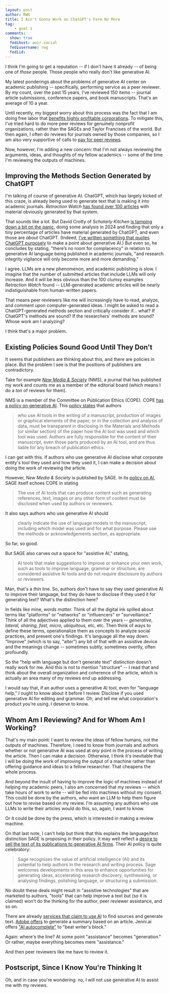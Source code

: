 ```yaml
---
layout: post
author: RWG
title: I Ain't Gonna Work on ChatGPT's Farm No More
tag:
    - goal 1
comments: 
  show: true
  fedihost: aoir.social
  fediusername: rwg
  fediid:
---
```


I think I'm going to get a reputation -- if I don't have it already -- of being one of _those_ people. Those people who really don't like generative AI.

<!-- more -->

My latest ponderings about the problems of generative AI center on academic publishing -- specifically, performing service as a peer reviewer. By my count, over the past 15 years, I've reviewed 150 items -- journal article submissions, conference papers, and book manuscripts. That's an average of 10 a year.

Until recently, my biggest worry about this process was the fact that I am doing free labor that [benefits highly profitable corporations](https://tidsskriftet.no/en/2020/08/kronikk/money-behind-academic-publishing). To mitigate this, I've tried hard to do more peer reviews for genuinely nonprofit organizations, rather than the SAGEs and Taylor Francises of the world. But then again, I often do reviews for journals owned by those companies, so I am also very supportive of calls to [pay for peer reviews](https://www.thelancet.com/journals/lancet/article/PIIS0140-6736\(21\)02804-X/fulltext).

Now, however, I'm adding a new concern: that I'm not always reviewing the arguments, ideas, and thoughts of my fellow academics -- some of the time I'm reviewing the outputs of machines.

## Improving the Methods Section Generated by ChatGPT
I'm talking of course of generative AI. ChatGPT, which has largely kicked of this craze, is already being used to generate text that is making it into academic journals. _Retraction Watch_ [has found over 100 articles](https://retractionwatch.com/papers-and-peer-reviews-with-evidence-of-chatgpt-writing/) with material obviously generated by that system. 

That sounds like a lot. But David Crotty of _Scholarly Kitchen_ [is tamping down a bit on the panic](https://scholarlykitchen.sspnet.org/2024/03/20/the-latest-crisis-is-the-research-literature-overrun-with-chatgpt-and-llm-generated-articles/), doing some analysis in 2024 and finding that only a tiny percentage of articles have material generated by ChatGPT, and even those are _about_ ChatGPT. (Indeed, [I've written something that quotes ChatGPT purposely](https://www.degruyterbrill.com/document/doi/10.1515/9783110792270-007/html) to make a point about generative AI.) But even so, he concludes by stating, "there’s no room for complacency" in relation to generative AI language being published in academic journals, "and research integrity vigilance will only become more and more demanding."

I agree. LLMs are a new phenomenon, and academic publishing is slow. I imagine that the number of submitted articles that include LLMs will only increase. And it will be less obvious than the 100 clumsy examples _Retraction Watch_ found -- LLM-generated academic articles will be nearly indistiguishable from human-written papers. 

That means peer reviewers like me will increasingly have to read, analyze, and comment upon computer-generated ideas. I might be asked to read a ChatGPT-generated methods section and critically consider if... what? If ChatGPT's methods are sound? If the researchers' methods are sound? Whose work am I analyzing?

I think that's a major problem.

## Existing Policies Sound Good Until They Don't
It seems that publishers are thinking about this, and there are policies in place. But the problem I see is that the positions of publishers are contradictory. 

Take for example [_New Media & Society_](https://journals.sagepub.com/home/nms) (NMS), a journal that has published my work and counts me as a member of the editorial board (which means I do a _ton_ of reviews for them). 

NMS is a member of the Committee on Publication Ethics (COPE). COPE [has a policy on generative AI](https://publicationethics.org/guidance/cope-position/authorship-and-ai-tools). This [policy states](https://publicationethics.org/guidance/cope-position/authorship-and-ai-tools) that authors
> who use AI tools in the writing of a manuscript, production of images or graphical elements of the paper, or in the collection and analysis of data, must be transparent in disclosing in the Materials and Methods (or similar section) of the paper how the AI tool was used and which tool was used. Authors are fully responsible for the content of their manuscript, even those parts produced by an AI tool, and are thus liable for any breach of publication ethics.

I can get with this. If authors who use generative AI disclose what corporate entity's tool they used and how they used it, I can make a decision about doing the work of reviewing the article.

However, _New Media & Society_ is published by SAGE. In its [policy on AI](https://us.sagepub.com/en-us/nam/artificial-intelligence-policy), SAGE itself echoes COPE in stating
> The use of AI tools that can produce content such as generating references, text, images or any other form of content must be disclosed when used by authors or reviewers.

It also says authors who use generative AI should 
> clearly indicate the use of language models in the manuscript, including which model was used and for what purpose. Please use the methods or acknowledgements section, as appropriate.

So far, so good.

But SAGE also carves out a space for "assistive AI," stating,
> AI tools that make suggestions to improve or enhance your own work, such as tools to improve language, grammar or structure, are considered assistive AI tools and do not require disclosure by authors or reviewers. 

Man, that's a _thin_ line. So, authors don't have to say they used generative AI to improve their language, but they do have to disclose if they used it for generating text? What's the distinction here?

In fields like mine, _words matter._ Think of all the digital ink spilled about terms like "platforms" or "networks" or "influencers" or "surveillance." Think of all the adjectives applied to them over the years -- _generative, lateral, sharing, fast, micro, ubiquitous,_ etc, etc. Then think of ways to define these terms, operationalize them as concepts to analyze social practices, and present one's findings. It's language all the way down. "Improve" (which is to say, "alter") any bit of that with an assistive device and the meanings change -- sometimes subtly, sometimes overtly, often profoundly. 

So the "help with language but don't generate text" distinction doesn't really work for me. And this is not to mention "structure" -- I read that and think about the overall organization and coherence of the article, which is actually an area many of my reviews end up addressing.

I would say that, if an author uses a generative AI tool, even for "language help," I ought to know about it before I review. Disclose if you used generative AI for editing and grammar. Oh, and tell me what corporation's product you're using. I deserve to know.

## Whom Am I Reviewing? And for Whom Am I Working?
That's my main point: I want to review the ideas of fellow humans, not the outputs of machines. Therefore, I need to know from journals and authors whether or not generative AI was used at _any_ point in the process of writing the article. Then I can make a decision. Otherwise, I think it's inevitable that I will be doing the work of improving the output of a machine rather than offering guidance and ideas to a fellow researcher. That cheapens the whole process.

And beyond the insult of having to improve the logic of machines instead of helping my academic peers, I also am concerned that my reviews -- which take hours of work to write -- will be fed into machines without my consent. This could be done by the authors, who want an LLM to help them figure out how to revise based on my review. I'm assuming any authors who use LLMs to write their articles would do this, so, again, I want to know.

Or it could be done by the press, which is interested in making a review machine.

On that last note, I can't help but think that this explains the language/text distinction SAGE is proposing in their policy. It may well reflect a [desire to sell the text of its publications to generative AI firms](https://www.thebookseller.com/news/sage-confirms-it-is-in-talks-to-license-content-to-ai-firms). Their AI policy is quite celebratory:
> Sage recognises the value of artificial intelligence (AI) and its potential to help authors in the research and writing process. Sage welcomes developments in this area to enhance opportunities for generating ideas, accelerating research discovery, synthesising, or analysing findings, polishing language, or structuring a submission.

No doubt these deals might result in "assistive technologies" that are marketed to authors, "tools" that can help improve a text but (so it is claimed) won't do the thinking for the author, peer reviewer assistance, and so on. 

There are already [services that claim to use AI](https://consensus.app) to find sources and generate text. [Adobe offers](https://helpx.adobe.com/ca/acrobat/using/ai-generated-summaries.html) to generate a summary based on an article. Jenni.ai offers ["AI autocomplete"](https://jenni.ai/) to "beat writer's block."

Again: where's the line? At some point "assistance" becomes "generation." Or rather, maybe everything becomes mere "assistance." 

And then peer reviewers like me have to review it.

## Postscript, Since I Know You're Thinking It
Oh, and in case you're wondering: no, I will not use generative AI to assist me with my reviews.
